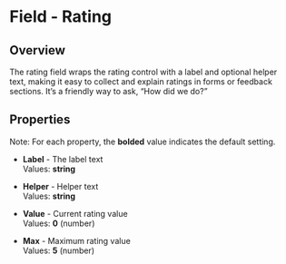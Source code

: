 # Field - Rating

## Overview
The rating field wraps the rating control with a label and optional helper text, making it easy to collect and explain ratings in forms or feedback sections. It’s a friendly way to ask, “How did we do?”

## Properties
Note: For each property, the **bolded** value indicates the default setting.

- **Label** - The label text  
  Values: **string**

- **Helper** - Helper text  
  Values: **string**

- **Value** - Current rating value  
  Values: **0** (number)

- **Max** - Maximum rating value  
  Values: **5** (number)
